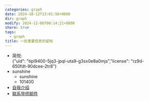```yaml
---
categories: graph
date: 2024-10-12T13:01:56+0800
dir: graph
modify: 2024-12-06T00:14:21+0800
share: true
tags:
  - graph
title: 一些重要信息的留档
---
```


- 简悦:  
{"uid": "tipl9400-5jq3-jpql-uta9-g3sx0e8a0mjs","license": "rz9d-650fdt-90dcee-2tr8"}
- sunshine
	- sunshine
	- 101400
- [自我介绍](./%E8%87%AA%E6%88%91%E4%BB%8B%E7%BB%8D.md)
- [联系导师邮件](./%E8%81%94%E7%B3%BB%E5%AF%BC%E5%B8%88%E9%82%AE%E4%BB%B6.md)